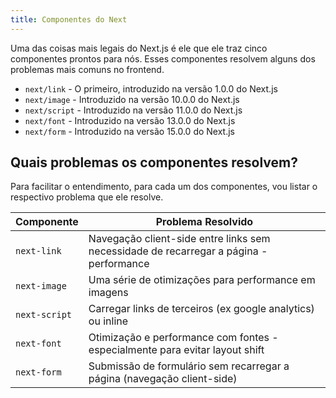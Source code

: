 ```yaml
---
title: Componentes do Next
---
```



Uma das coisas mais legais do Next.js é ele que ele traz cinco componentes prontos para nós. Esses componentes resolvem alguns dos problemas mais comuns no frontend.

- `next/link` - O primeiro, introduzido na versão 1.0.0 do Next.js
- `next/image` - Introduzido na versão 10.0.0 do Next.js
- `next/script` - Introduzido na versão 11.0.0 do Next.js
- `next/font` - Introduzido na versão 13.0.0 do Next.js
- `next/form` - Introduzido na versão 15.0.0 do Next.js

## Quais problemas os componentes resolvem?

Para facilitar o entendimento, para cada um dos componentes, vou listar o respectivo problema que ele resolve.

| Componente    | Problema Resolvido                                                                     |
| ------------- | -------------------------------------------------------------------------------------- |
| `next-link`   | Navegação client-side entre links sem necessidade de recarregar a página - performance |
| `next-image`  | Uma série de otimizações para performance em imagens                                   |
| `next-script` | Carregar links de terceiros (ex google analytics) ou inline                            |
| `next-font`   | Otimização e performance com fontes - especialmente para evitar layout shift           |
| `next-form`   | Submissão de formulário sem recarregar a página (navegação client-side)                |
